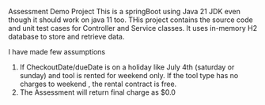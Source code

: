 Assessment Demo Project
This is a springBoot using Java 21 JDK even though it should work on java 11 too.
THis project contains the source code and unit test cases for Controller and Service classes.
It uses in-memory H2 database to store and retrieve data.

I have made few assumptions 
1. If CheckoutDate/dueDate is on a holiday like July 4th (saturday or sunday) and tool is rented for weekend only. If the tool type has no charges to weekend , the rental contract is free.
2. The Assessment will return final charge as $0.0

